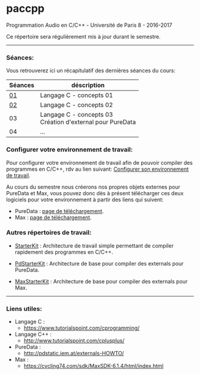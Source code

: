 # paccpp
Programmation Audio en C/C++ - Université de Paris 8 - 2016-2017

Ce répertoire sera régulièrement mis à jour durant le semestre.

---

### Séances:

Vous retrouverez ici un récapitulatif des dernières séances du cours:

| Séances   | déscription |
|-----------|-------------|
|[01](s01)  | Langage C - concepts 01 |
|[02](s02)  | Langage C - concepts 02 |
|03         | Langage C - concepts 03 <br/> Création d'external pour PureData |
|04         | ... |

### Configurer votre environnement de travail:
Pour configurer votre environnement de travail afin de pouvoir compiler des programmes en C/C++, rdv au lien suivant:
[Configurer son environnement de travail](setup/readme.md).

Au cours du semestre nous créerons nos propres objets externes pour PureData et Max, vous pouvez donc dès à présent télécharger ces deux logiciels pour votre environnement à partir des liens qui suivent:
- PureData : [page de téléchargement](http://msp.ucsd.edu/software.html).
- Max : [page de téléchargement](https://cycling74.com/downloads/).

### Autres répertoires de travail:

- [StarterKit](https://github.com/paccpp/StarterKit) : Architecture de travail simple permettant de compiler rapidement des programmes en C/C++.

- [PdStarterKit](https://github.com/paccpp/PdStarterKit) : Architecture de base pour compiler des externals pour PureData.

- [MaxStarterKit](https://github.com/paccpp/MaxStarterKit) : Architecture de base pour compiler des externals pour Max.

---

### Liens utiles:

- Langage C :
  - https://www.tutorialspoint.com/cprogramming/
- Langage C++ :
  - http://www.tutorialspoint.com/cplusplus/
- PureData :
  - http://pdstatic.iem.at/externals-HOWTO/
- Max :
  - https://cycling74.com/sdk/MaxSDK-6.1.4/html/index.html

